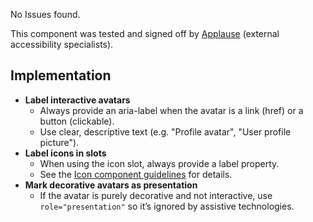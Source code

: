 <div class="a11y-test">
  <vwc-icon name="check-solid" connotation="success" size="1"></vwc-icon> 
  <div>
    <p>No Issues found.</p>
    <p>This component was tested and signed off by <a href="https://www.applause.com/">Applause</a> (external accessibility specialists).</p>
  </div>
</div>

## Implementation

- **Label interactive avatars**
  - Always provide an aria-label when the avatar is a link (href) or a button (clickable).
  - Use clear, descriptive text (e.g. "Profile avatar", "User profile picture").
- **Label icons in slots**
  - When using the icon slot, always provide a label property.
  - See the [Icon component guidelines](/components/icon/accessibility/#informative-vs-decorative-icons) for details.
- **Mark decorative avatars as presentation**
  - If the avatar is purely decorative and not interactive, use `role="presentation"` so it’s ignored by assistive technologies.
